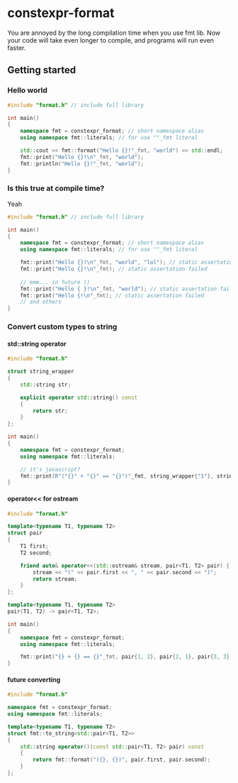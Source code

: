 # constexpr-format
You are annoyed by the long compilation time when you use fmt lib. Now your code will take even longer to compile, and programs will run even faster.

## Getting started
### Hello world
```cpp
#include "format.h" // include full library 

int main()
{
    namespace fmt = constexpr_format; // short namespace alias 
    using namespace fmt::literals; // for use ""_fmt literal

    std::cout << fmt::format("Hello {}!"_fmt, "world") << std::endl;
    fmt::print("Hello {}!\n"_fmt, "world");
    fmt::println("Hello {}!"_fmt, "world");
}
```

### Is this true at compile time?
Yeah 
```cpp
#include "format.h" // include full library 

int main()
{
    namespace fmt = constexpr_format; // short namespace alias 
    using namespace fmt::literals; // for use ""_fmt literal

    fmt::print("Hello {}!\n"_fmt, "world", "lol"); // static assertation failed
    fmt::print("Hello {}!\n"_fmt); // static assertation failed
    
    // emm... in future ))
    fmt::print("Hello { }!\n"_fmt, "world"); // static assertation failed
    fmt::print("Hello {!\n"_fmt); // static assertation failed
    // and others 
}
```

### Convert custom types to string

#### std::string operator
```cpp
#include "format.h"

struct string_wrapper
{
    std::string str;

    explicit operator std::string() const
    {
        return str;
    }
};

int main()
{
    namespace fmt = constexpr_format;
    using namespace fmt::literals;

    // it's javascript?
    fmt::print(R"("{}" + "{}" == "{}")"_fmt, string_wrapper{"1"}, string_wrapper{"2"}, string_wrapper{"12"});
}
```

#### operator<< for ostream
```cpp
#include "format.h"

template<typename T1, typename T2>
struct pair
{
    T1 first;
    T2 second;

    friend auto& operator<<(std::ostream& stream, pair<T1, T2> pair) {
        stream << "(" << pair.first << ", " << pair.second << ")";
        return stream;
    }
};

template<typename T1, typename T2>
pair(T1, T2) -> pair<T1, T2>;

int main()
{
    namespace fmt = constexpr_format;
    using namespace fmt::literals;

    fmt::print("{} + {} == {}"_fmt, pair{1, 2}, pair{2, 1}, pair{3, 3});
}
```

#### future converting 
```cpp
#include "format.h"

namespace fmt = constexpr_format;
using namespace fmt::literals;

template<typename T1, typename T2>
struct fmt::to_string<std::pair<T1, T2>>
{
    std::string operator()(const std::pair<T1, T2> pair) const
    {
        return fmt::format("({}, {})", pair.first, pair.second);        
    }
};
```
